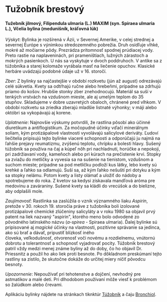 Tužobník brestový
=================

#### Tužebník jilmový, Filipendula ulmaria (L.) MAXIM (syn. Spiraea ulmaria L.), Včelia bylina (medunišník, kráľovná lúk)

*Výskyt*: Bylinka je rozšírená v Ázii, v Severnej Amerike, v celej strednej a
severnej Európe s výnimkou stredozemného pobrežia. Druh osídľuje vlhké, mokré až
močiarne pôdy. Prezrádza prítomnosť spodnej prúdiacej vody. Preto rastie na
naplaveninách, pri prameništiach, lužných zárastoch a mokrých pasienkoch. U nás
sa vyskytuje v dvoch poddruhoch. V antike sa z túžobníka a starej kolomaže
vyrábala masť na liečenie opuchov. Klasické herbáre uvádzajú podobné údaje už v
16. storočí.

*Zber*: Z bylinky sa najčastejšie v období rozkvetu (jún až august) odrezávajú
celé súkvetia. Kvety sa odtŕhajú ručne alebo hrebeňmi, prípadne sa zdrhujú
priamo do košov. Hrubšie stonky zber znehodnocujú. Materiál sa suší v tenkých
vrstvách na vzdušnom mieste, ale aj umelým teplom do 35 stupňov. Skladujeme v
dobre uzavretých obaloch, chránené pred vlhkom. V období rozkvetu sa zriedka
zberajú mladšie listnaté výhonky; v máji alebo októbri sa vykopávajú aj korene.

*Uplatnenie*: Najnovšie výskumy potvrdili, že rastlina pôsobí ako účinné
diuretikum a antiflogistikum. Za močopudné účinky vďačí minerálnym soliam, kým
protizápalové vlastnosti vyvolávajú salicylové deriváty. Ľudoví liečitelia
pripisujú tejto bylinke viaceré schopnosti a odporúčajú ju najmä na ľahšie
prejavy reumatizmu, zvýšenú teplotu, chrípku a bolesti hlavy. Sušený túžobník sa
používa na čaj a kúpeľ nôh pri nachladnutí, horúčke a nepokoji, pri zadržiavaní
vody, kameňoch alebo pri kúrach na prečistenie krvi. Stopky sa zviažu do
metličky a vyvesia sa na sušenie na tienistom, vzdušnom a suchom mieste;
prípadne sa pod metličku podloží kus látky, lebo kvety sú krehké a ľahko sa
odlamujú. Suší sa, až kým ľahko nešuští pri dotyku a kým sa stopky nelámu. Potom
kvety a listy olámať a uložiť do nádoby a spotrebujeme do roka. Z kvetov sa
kedysi získavala mandľová aróma pre medovinu a zaváraniny. Sušené kvety sa
kládli do vrecúšok a do bielizne, aby odplašili mole.

*Zaujímavosť*: Rastlinka sa zaslúžila o vznik významného liaku *Aspirin*,
pretože v 30. rokoch 19. storočia práve z tužobníka boli izolované protizápalové
chemické zlúčeniny salicyláty a v roku 1980 sa objavil prvý patent na liek
nazvaný "aspirin", ktorého meno bolo odvodené zo pôvodného latinského názvu
(*a-spirea* - Spiraea ulmaria). Ďalej bylinke sú pripisované aj *magické* účinky
na vlastnosti, pozitívne správanie sa jedinca, ako sú brať a dávať, pripustiť
blízkosť iného človeka, veľkodušnosť, otvorenosť voči novému a
rozdielnemu, vnútornú dobrotu a tolerantnosť a schopnosť vyjadrovať pocity.
Túžobník brestový patril vždy medzi menej známe byliny až do doby, čo ho objavil
Dr. Priessnitz a použil ho ako liek proti besnote. Po dôkladnom preskúmaní tejto
rastliny sa zistilo, že skutočne dokáže do určitej miery ničiť pôvodcu besnoty.

*Upozornenie*: Nepoužívať pri tehotenstve a dojčení, nevhodný pre astmatikov a
malé deti. Pri dlhodobom používaní môže viesť k problémom so žalúdkom alebo
črevami.

Aplikáciu bylinky nájdete na stránkach tiknktúr
[Túžobník](/tinktury/tuzobnik) a čaju
[Bronchiol](/sip/caje/bronchiol).

